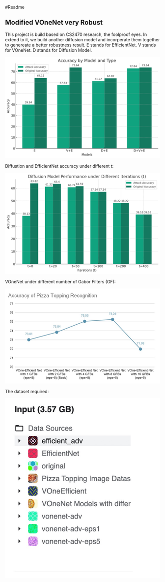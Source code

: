 #Readme
## Modified VOneNet very Robust
This project is build based on CS2470 research, the foolproof eyes. In extend to it, we build another diffusion model and incorperate them together to genereate a better robustness result.
E stands for EfficientNet.
V stands for VOneNet.
D stands for Diffusion Model.

![](main_result.png)

Diffustion and EfficientNet accuracy under different t:

![](diffusion_result.png)

VOneNet under different number of Gabor Filters (GF):

![](vone_gf.jpeg)

The dataset required:


![](Dataset.png)


